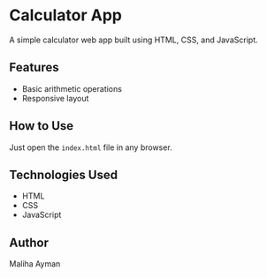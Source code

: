 
# Calculator App

A simple calculator web app built using HTML, CSS, and JavaScript.

## Features
- Basic arithmetic operations
- Responsive layout

## How to Use
Just open the `index.html` file in any browser.

## Technologies Used
- HTML
- CSS
- JavaScript

## Author
Maliha Ayman


